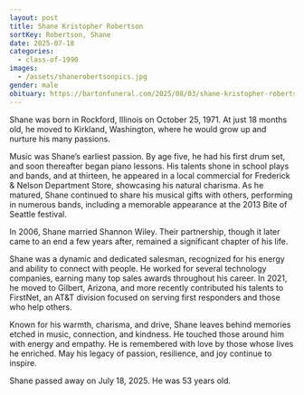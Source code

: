```yaml
---
layout: post
title: Shane Kristopher Robertson
sortKey: Robertson, Shane
date: 2025-07-18
categories:
  - class-of-1990
images:
  - /assets/shanerobertsonpics.jpg
gender: male
obituary: https://bartonfuneral.com/2025/08/03/shane-kristopher-robertson/
---
```

Shane was born in Rockford, Illinois on October 25, 1971. At just 18 months old, he moved to Kirkland, Washington, where he would grow up and nurture his many passions.

Music was Shane’s earliest passion. By age five, he had his first drum set, and soon thereafter began piano lessons. His talents shone in school plays and bands, and at thirteen, he appeared in a local commercial for Frederick & Nelson Department Store, showcasing his natural charisma. As he matured, Shane continued to share his musical gifts with others, performing in numerous bands, including a memorable appearance at the 2013 Bite of Seattle festival.

In 2006, Shane married Shannon Wiley. Their partnership, though it later came to an end a few years after, remained a significant chapter of his life.

Shane was a dynamic and dedicated salesman, recognized for his energy and ability to connect with people. He worked for several technology companies, earning many top sales awards throughout his career. In 2021, he moved to Gilbert, Arizona, and more recently contributed his talents to FirstNet, an AT&T division focused on serving first responders and those who help others.

Known for his warmth, charisma, and drive, Shane leaves behind memories etched in music, connection, and kindness. He touched those around him with energy and empathy. He is remembered with love by those whose lives he enriched. May his legacy of passion, resilience, and joy continue to inspire.

 Shane passed away on July 18, 2025. He was 53 years old.